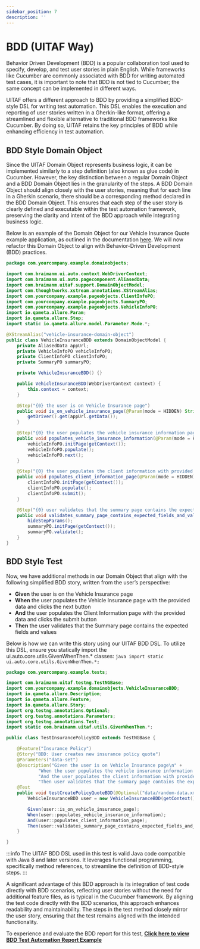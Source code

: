 ```yaml
---
sidebar_position: 7
description: ''
---
```


# BDD (UITAF Way)

Behavior Driven Development (BDD) is a popular collaboration tool used to specify, develop, and test user stories in plain English. While frameworks like Cucumber are commonly associated with BDD for writing automated test cases, it is important to note that BDD is not tied to Cucumber; the same concept can be implemented in different ways.

UITAF offers a different approach to BDD by providing a simplified BDD-style DSL for writing test automation. This DSL enables the execution and reporting of user stories written in a Gherkin-like format, offering a streamlined and flexible alternative to traditional BDD frameworks like Cucumber. By doing so, UITAF retains the key principles of BDD while enhancing efficiency in test automation.

## BDD Style Domain Object

Since the UITAF Domain Object represents business logic, it can be implemented similarly to a step definition (also known as glue code) in Cucumber. However, the key distinction between a regular Domain Object and a BDD Domain Object lies in the granularity of the steps. A BDD Domain Object should align closely with the user stories, meaning that for each line in a Gherkin scenario, there should be a corresponding method declared in the BDD Domain Object. This ensures that each step of the user story is clearly defined and executable within the test automation framework, preserving the clarity and intent of the BDD approach while integrating business logic.

Below is an example of the Domain Object for our Vehicle Insurance Quote example application, as outlined in the documentation [here](/docs/test_lab/test_logic.md#vehicle-insurance-domain-object-model). We will now refactor this Domain Object to align with Behavior-Driven Development (BDD) practices.

```java title='VehicleInsuranceBDD.java'
package com.yourcompany.example.domainobjects;

import com.braimanm.ui.auto.context.WebDriverContext;
import com.braimanm.ui.auto.pagecomponent.AliasedData;
import com.braimanm.uitaf.support.DomainObjectModel;
import com.thoughtworks.xstream.annotations.XStreamAlias;
import com.yourcompany.example.pageobjects.ClientInfoPO;
import com.yourcompany.example.pageobjects.SummaryPO;
import com.yourcompany.example.pageobjects.VehicleInfoPO;
import io.qameta.allure.Param;
import io.qameta.allure.Step;
import static io.qameta.allure.model.Parameter.Mode.*;

@XStreamAlias("vehicle-insurance-domain-object")
public class VehicleInsuranceBDD extends DomainObjectModel {
    private AliasedData appUrl;
    private VehicleInfoPO vehicleInfoPO;
    private ClientInfoPO clientInfoPO;
    private SummaryPO summaryPO;

    private VehicleInsuranceBDD() {}

    public VehicleInsuranceBDD(WebDriverContext context) {
        this.context = context;
    }

    @Step("{0} the user is on Vehicle Insurance page")
    public void is_on_vehicle_insurance_page(@Param(mode = HIDDEN) String gwt) {
        getDriver().get(appUrl.getData());
    }

    @Step("{0} the user populates the vehicle insurance information page with provided data and clicks next button")
    public void populates_vehicle_insurance_information(@Param(mode = HIDDEN) String gwt) {
        vehicleInfoPO.initPage(getContext());
        vehicleInfoPO.populate();
        vehicleInfoPO.next();
    }

    @Step("{0} the user populates the client information with provided data and clicks submit button")
    public void populates_client_information_page(@Param(mode = HIDDEN) String gwt) {
        clientInfoPO.initPage(getContext());
        clientInfoPO.populate();
        clientInfoPO.submit();
    }

    @Step("{0} user validates that the summary page contains the expected fields and values")
    public void validates_summary_page_contains_expected_fields_and_values(@Param(mode = HIDDEN) String gwt) {
        hideStepParams();
        summaryPO.initPage(getContext());
        summaryPO.validate();
    }
}
```

## BDD Style Test

Now, we have additional methods in our Domain Object that align with the following simplified BDD story, written from the user’s perspective:

- **Given** the user is on the Vehicle Insurance page
- **When** the user populates the Vehicle Insurance page with the provided data and clicks the next button
- **And** the user populates the Client Information page with the provided data and clicks the submit button
- **Then** the user validates that the Summary page contains the expected fields and values

Below is how we can write this story using our UITAF BDD DSL. To utilize this DSL, ensure you statically import the ui.auto.core.utils.GivenWhenThen.* classes:
```java import static ui.auto.core.utils.GivenWhenThen.*;```

```java title='TestInsurancePolicyBDD.java'
package com.yourcompany.example.tests;

import com.braimanm.uitaf.testng.TestNGBase;
import com.yourcompany.example.domainobjects.VehicleInsuranceBDD;
import io.qameta.allure.Description;
import io.qameta.allure.Feature;
import io.qameta.allure.Story;
import org.testng.annotations.Optional;
import org.testng.annotations.Parameters;
import org.testng.annotations.Test;
import static com.braimanm.uitaf.utils.GivenWhenThen.*;

public class TestInsurancePolicyBDD extends TestNGBase {

    @Feature("Insurance Policy")
    @Story("BDD: User creates new insurance policy quote")
    @Parameters("data-set")
    @Description("Given the user is on Vehicle Insurance page\n" +
            "When the user populates the vehicle insurance information page with provided data and clicks next button\n" +
            "And the user populates the client information with provided data and clicks submit button\n" +
            "Then user validates that the summary page contains the expected fields and values")
    @Test
    public void testCreatePolicyQuoteBDD(@Optional("data/random-data.xml") String dataSet){
        VehicleInsuranceBDD user = new VehicleInsuranceBDD(getContext()).fromResource(dataSet);

        Given(user::is_on_vehicle_insurance_page);
        When(user::populates_vehicle_insurance_information);
        And(user::populates_client_information_page);
        Then(user::validates_summary_page_contains_expected_fields_and_values);
    }

}

```

:::info
The UITAF BDD DSL used in this test is valid Java code compatible with Java 8 and later versions. It leverages functional programming, specifically method references, to streamline the definition of BDD-style steps.
:::

A significant advantage of this BDD approach is its integration of test code directly with BDD scenarios, reflecting user stories without the need for additional feature files, as is typical in the Cucumber framework. By aligning the test code directly with the BDD scenarios, this approach enhances readability and maintainability. The steps in the test method closely mirror the user story, ensuring that the test remains aligned with the intended functionality.

To experience and evaluate the BDD report for this test, <a href="/report/#testresult/d7a4544ba7dc9dec" target="_blank" rel="noopener noreferrer">**Click here to view BDD Test Automation Report Example**</a>
